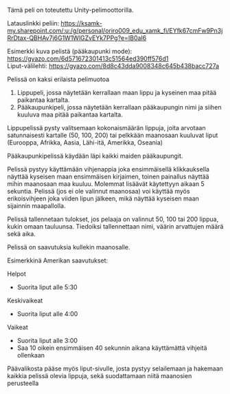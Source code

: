 Tämä peli on toteutettu Unity-pelimoottorilla.

Latauslinkki peliin: https://ksamk-my.sharepoint.com/:u:/g/personal/oriro009_edu_xamk_fi/EYfk67cmFw9Pn3jRrDtax-QBHAv7j6G1W1WlGZvEYk7PPg?e=IB0aI6

Esimerkki kuva pelistä (pääkaupunki mode): https://gyazo.com/6d571672301413c51564ed390ff576d1  
Liput-välilehti: https://gyazo.com/8d8c43dda9008348c645b438bacc727a

Pelissä on kaksi erilaista pelimuotoa

1. Lippupeli, jossa näytetään kerrallaan maan lippu ja kyseinen maa pitää paikantaa kartalta. 
2. Pääkaupunkipeli, jossa näytetään kerrallaan pääkaupungin nimi ja siihen kuuluva maa pitää paikantaa kartalta.

Lippupelissä pysty valitsemaan kokonaismäärän lippuja, joita arvotaan satunnaisesti kartalle (50, 100, 200) tai pelkkään maanosaan kuuluvat liput (Eurooppa, Afrikka, Aasia, Lähi-itä, Amerikka, Oseania)

Pääkaupunkipelissä käydään läpi kaikki maiden pääkaupungit.

Pelissä pystyy käyttämään vihjenappia joka ensimmäisellä klikkauksella näyttää kyseisen maan ensimmäisen kirjaimen, toinen painallus näyttää mihin maanosaan maa kuuluu. Molemmat lisäävät käytettyyn aikaan 5 sekuntia. Pelissä (jos ei ole valinnut maanosaa) voi käyttää myös erikoisvihjeen joka viiden lipun jälkeen, mikä näyttää kyseisen maan sijainnin maapallolla.

Pelissä tallennetaan tulokset, jos pelaaja on valinnut 50, 100 tai 200 lippua, kukin omaan tauluunsa. Tiedoiksi tallennettaan nimi, väärin arvattujen määrä sekä aika.

Pelissä on saavutuksia kullekin maanosalle.

Esimerkkinä Amerikan saavutukset:

Helpot
 - Suorita liput alle 5:30
 
Keskivaikeat
 - Suorita liput alle 4:00
 
Vaikeat
 - Suorita liput alle 3:00
 - Saa 10 oikein ensimmäisen 40 sekunnin aikana käyttämättä vihjeitä ollenkaan
 
 Päävalikosta pääse myös liput-sivulle, josta pystyy selailemaan ja hakemaan kaikkia pelissä olevia lippuja, sekä suodattamaan niitä maanosien perusteella
